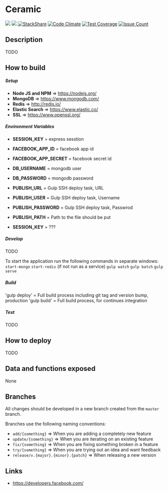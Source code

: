 # Ceramic
![](https://travis-ci.org/Axodoss/Ceramic.svg)
![](https://david-dm.org/Axodoss/Ceramic.svg)
[![StackShare](http://img.shields.io/badge/tech-stack-0690fa.svg?style=flat)](http://stackshare.io/Axodoss/ceramic)
[![Code Climate](https://codeclimate.com/github/Axodoss/Ceramic/badges/gpa.svg)](https://codeclimate.com/github/Axodoss/Ceramic)
[![Test Coverage](https://codeclimate.com/github/Axodoss/Ceramic/badges/coverage.svg)](https://codeclimate.com/github/Axodoss/Ceramic/coverage)
[![Issue Count](https://codeclimate.com/github/Axodoss/Ceramic/badges/issue_count.svg)](https://codeclimate.com/github/Axodoss/Ceramic)

## Description
TODO

## How to build
##### Setup
* **Node JS and NPM** => https://nodejs.org/
* **MongoDB** => https://www.mongodb.com/
* **Redis** => http://redis.io/
* **Elastic Search** => https://www.elastic.co/
* **SSL** => https://www.openssl.org/

##### Environment Variables
* **SESSION_KEY** = express sesstion
* **FACEBOOK_APP_ID** = facebook app id
* **FACEBOOK_APP_SECRET** = facebook secret id
* **DB_USERNAME** = mongodb user
* **DB_PASSWORD** = mongodb password

* **PUBLISH_URL** = Gulp SSH deploy task, URL
* **PUBLISH_USER** =  Gulp SSH deploy task, Username
* **PUBLISH_PASSWORD** =  Gulp SSH deploy task, Passwrod
* **PUBLISH_PATH** = Path to the file should be put

* **SESSION_KEY** = ???

##### Develop
TODO

To start the application run the following commands in separate windows:
`start-mongo`
`start-redis` (if not run as a service)
`gulp watch`
`gulp batch`
`gulp serve`

##### Build
'gulp deploy' = Full build process including git tag and version bump, production
'gulp build' = Full build process, for continues integration

##### Test
TODO

## How to deploy
TODO

## Data and functions exposed
None

## Branches
All changes should be developed in a new branch created from the `master` branch.

Branches use the following naming conventions:
* `add/{something}` => When you are adding a completely new feature
* `update/{something}` => When you are iterating on an existing feature
* `fix/{something}` => When you are fixing something broken in a feature
* `try/{something}` => When you are trying out an idea and want feedback
* `release/v.{major}.{minor}.{patch}` => When releasing a new version

## Links
* https://developers.facebook.com/